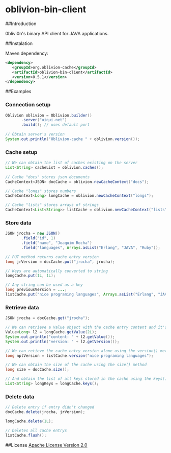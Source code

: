 oblivion-bin-client
===================

##Introduction

  0blivi0n's binary API client for JAVA applications.
  
  
##Instalation

Maven dependency:
 
 ```xml
<dependency>
    <groupId>org.oblivion-cache</groupId>
    <artifactId>oblivion-bin-client</artifactId>
    <version>0.5.1</version>
</dependency>
 ```
##Examples
 
### Connection setup

 ```java
Oblivion oblivion = Oblivion.builder()
		.server("uiqui.net")
		.build(); // uses default port
	
// Obtain server's version
System.out.println("Oblivion-cache " + oblivion.version());
 ```
 
### Cache setup

 ```java
// We can obtain the list of caches existing on the server
List<String> cacheList = oblivion.caches();
		
// Cache "docs" stores json documents
CacheContext<JSON> docCache = oblivion.newCacheContext("docs");

// Cache "longs" stores numbers
CacheContext<Long> longCache = oblivion.newCacheContext("longs");

// Cache "lists" stores arrays of strings
CacheContext<List<String>> listCache = oblivion.newCacheContext("lists");
 ```
 
### Store data

 ```java
JSON jrocha = new JSON()
		.field("id", 1)
		.field("name", "Joaquim Rocha")
		.field("languages", Arrays.asList("Erlang", "JAVA", "Ruby"));

// PUT method returns cache entry version
long jrVersion = docCache.put("jrocha", jrocha);

// Keys are automatically converted to string
longCache.put(1L, 1L);

// Any string can be used as a key
long previousVersion = ...;
listCache.put("nice programing languages", Arrays.asList("Erlang", "JAVA", "Ruby"), previousVersion);
 ```  
 
### Retrieve data

 ```java
JSON jrocha = docCache.get("jrocha");

// We can retrieve a Value object with the cache entry content and it's version
Value<Long> l2 = longCache.getValue(2L);
System.out.println("content: " + l2.getValue());
System.out.println("version: " + l2.getVersion());

// We can retieve the cache entry version alone using the version() method
long nplVersion = listCache.version("nice programing languages");

// We can obtain the size of the cache using the size() method
long size = docCache.size();

// And obtain the list of all keys stored in the cache using the keys() method
List<String> longKeys = longCache.keys();
 ```  
 
### Delete data

 ```java
// Delete entry if entry didn't changed
docCache.delete(jrocha, jrVersion);

longCache.delete(1L);

// Deletes all cache entrys
listCache.flush();
 ```   

##License
[Apache License Version 2.0](http://www.apache.org/licenses/LICENSE-2.0.html)
